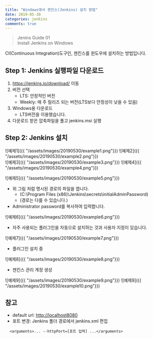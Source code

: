 ```yaml
---
title: "Windows에서 젠킨스(Jenkins) 설치 방법"
date: 2019-05-30
categories: jenkins
comments: true
---
```



>Jenins Guide 01   
Install Jenkins on Windows

CI(Continuous Integration)도구인, 젠킨스를 윈도우에 설치하는 방법입니다.
## Step 1: Jenkins 실행파일 다운로드
1. <https://jenkins.io/download/> 이동
2. 버전 선택
    - LTS: 안정적인 버전
    - Weekly: 매 주 릴리즈 되는 버전(LTS보다 안정성이 낮을 수 있음)
3. Windows용 다운로드
    - LTS버전을 이용했습니다.
4. 다운로드 받은 압축파일을 풀고 jenkins.msi 실행 

## Step 2: Jenkins 설치
![예제1]({{ "/assets/images/20190530/example1.png"}})
![예제2]({{ "/assets/images/20190530/example2.png"}})  
![예제3]({{ "/assets/images/20190530/example3.png"}})
![예제4]({{ "/assets/images/20190530/example4.png"}})

![예제5]({{ "/assets/images/20190530/example5.png"}})

- 위 그림 처럼 명시된 경로의 파일을 엽니다.
    - (C:\Program Files (x86)\Jenkins\secrets\initialAdminPassword)
    - (경로는 다를 수 있습니다.)
- Administrator password를 복사하여 입력합니다.

![예제6]({{ "/assets/images/20190530/example6.png"}})
- 자주 사용되는 플러그인을 자동으로 설치하는 것과 사용자 지정이 있습니다.

![예제7]({{ "/assets/images/20190530/example7.png"}})
- 플러그인 설치 중

![예제8]({{ "/assets/images/20190530/example8.png"}})
- 젠킨스 관리 계정 생성  

![예제9]({{ "/assets/images/20190530/example9.png"}})
![예제9]({{ "/assets/images/20190530/example10.png"}})

## 참고
- default url: <http://localhost8080>
- 포트 변경: Jenkins 폴더 경로에서 jenkins.xml 편집
```
  <arguments>... --httpPort=[포트 입력] ...</arguments>
```


